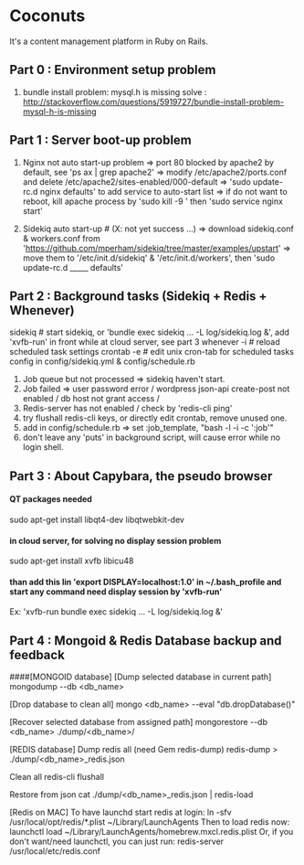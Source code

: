 # Coconuts

It's a content management platform in Ruby on Rails.


##   Part 0 : Environment setup problem
1. bundle install problem: mysql.h is missing
    solve : http://stackoverflow.com/questions/5919727/bundle-install-problem-mysql-h-is-missing



##   Part 1 : Server boot-up problem
1. Nginx not auto start-up problem
   => port 80 blocked by apache2 by default, see 'ps ax | grep apache2'
   => modify /etc/apache2/ports.conf and delete /etc/apache2/sites-enabled/000-default
   => 'sudo update-rc.d nginx defaults' to add service to auto-start list
   => if do not want to reboot, kill apache process by 'sudo kill -9 <pid>' then 'sudo service nginx start'

2. Sidekiq auto start-up # (X: not yet success ...)
   => download sidekiq.conf & workers.conf from 'https://github.com/mperham/sidekiq/tree/master/examples/upstart'
   => move them to '/etc/init.d/sidekiq' & '/etc/init.d/workers', then 'sudo update-rc.d _____ defaults'



##   Part 2 : Background tasks (Sidekiq + Redis + Whenever)
sidekiq       # start sidekiq, or 'bundle exec sidekiq ... -L log/sidekiq.log &', add 'xvfb-run' in front while at cloud server, see part 3
whenever -i   # reload scheduled task settings
crontab -e    # edit unix cron-tab for scheduled tasks
config in config/sidekiq.yml & config/schedule.rb

  1. Job queue but not processed => sidekiq haven't start.
  2. Job failed => user password error / 
                   wordpress json-api create-post not enabled / 
                   db host not grant access /
  3. Redis-server has not enabled / check by 'redis-cli ping'
  4. try flushall redis-cli keys, or directly edit crontab, remove unused one.
  5. add in config/schedule.rb => set :job_template, "bash -l -i -c ':job'"
  6. don't leave any 'puts' in background script, will cause error while no login shell.



##   Part 3 : About Capybara, the pseudo browser

#### QT packages needed
sudo apt-get install libqt4-dev libqtwebkit-dev
#### in cloud server, for solving no display session problem
sudo apt-get install xvfb libicu48 
#### than add this lin 'export DISPLAY=localhost:1.0' in ~/.bash_profile and start any command need display session by 'xvfb-run'
Ex: 'xvfb-run bundle exec sidekiq ... -L log/sidekiq.log &'



##   Part 4 : Mongoid & Redis Database backup and feedback
####[MONGOID database]
[Dump selected database in current path]
mongodump --db <db_name>

[Drop database to clean all]
mongo <db_name> --eval "db.dropDatabase()"

[Recover selected database from assigned path]
mongorestore --db <db_name> ./dump/<db_name>/


[REDIS database]
Dump redis all (need Gem redis-dump)
redis-dump > ./dump/<db_name>_redis.json

Clean all
redis-cli flushall

Restore from json
cat ./dump/<db_name>_redis.json | redis-load

[Redis on MAC]
To have launchd start redis at login:
    ln -sfv /usr/local/opt/redis/*.plist ~/Library/LaunchAgents
Then to load redis now:
    launchctl load ~/Library/LaunchAgents/homebrew.mxcl.redis.plist
Or, if you don't want/need launchctl, you can just run:
    redis-server /usr/local/etc/redis.conf

